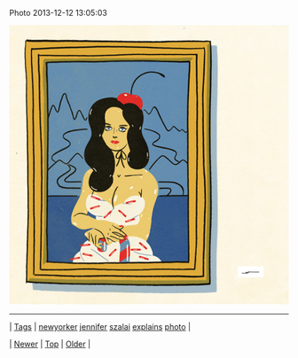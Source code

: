 <!--
title: Photo 2013-12-12 13
date: 2020-06-28T15:27:00.194Z
tags: newyorker, jennifer, szalai, explains, photo
-->


Photo 2013-12-12 13:05:03

![](69782975319-0.jpg)

<!--BOTTOM-POST-NAVIGATION-->
---

| [Tags](tags.md) | [newyorker](tag-newyorker.md) [jennifer](tag-jennifer.md) [szalai](tag-szalai.md) [explains](tag-explains.md) [photo](tag-photo.md) |

| [Newer](69771962425.md) | [Top](index.md) | [Older](69796342269.md) |